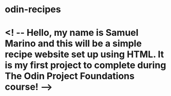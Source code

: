 # odin-recipes

# <! -- Hello, my name is Samuel Marino and this will be a simple recipe website set up using HTML. It is my first project to complete during The Odin Project Foundations course! -->